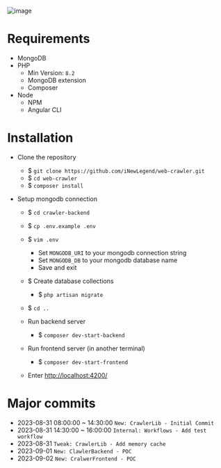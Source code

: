 ![image](https://github.com/iNewLegend/web-crawler/assets/10234691/830714f3-c0ec-4b51-add7-d44b0598cc98)

# Requirements
- MongoDB
- PHP 
  - Min Version: `8.2`
  - MongoDB extension
  - Composer
- Node
    - NPM
    - Angular CLI

# Installation
- Clone the repository
    - $ `git clone https://github.com/iNewLegend/web-crawler.git`
    - $ `cd web-crawler`
    - $ `composer install`


- Setup mongodb connection
    - $ `cd crawler-backend`
    - $ `cp .env.example .env`
    - $ `vim .env`
        - Set `MONGODB_URI` to your mongodb connection string
        - Set `MONGODB_DB` to your mongodb database name
        - Save and exit
    - $ Create database collections
      - $ `php artisan migrate`
    - $ `cd ..`


  - Run backend server
      - $ `composer dev-start-backend`
  - Run frontend server (in another terminal)
      - $ `composer dev-start-frontend`

  - Enter [http://localhost:4200/](http://localhost:4200/)

# Major commits
-  2023-08-31 08:00:00 ~ 14:30:00 `New: CrawlerLib - Initial Commit`
-  2023-08-31 14:30:00 ~ 16:00:00 `Internal: Workflows - Add test workflow`
-  2023-08-31 `Tweak: CrawlerLib - Add memory cache`
-  2023-09-01 `New: ClawlerBackend - POC`
-  2023-09-02 `New: CralwerFrontend - POC`
